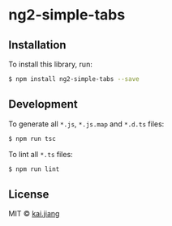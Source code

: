 # ng2-simple-tabs

## Installation

To install this library, run:

```bash
$ npm install ng2-simple-tabs --save
```

## Development

To generate all `*.js`, `*.js.map` and `*.d.ts` files:

```bash
$ npm run tsc
```

To lint all `*.ts` files:

```bash
$ npm run lint
```

## License

MIT © [kai.jiang](sdujack2012@gmail.com)
